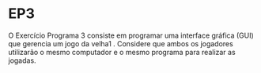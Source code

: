 # EP3
O Exercício Programa 3 consiste em programar uma interface gráfica (GUI) que gerencia um jogo da velha1 . Considere que ambos os jogadores utilizarão o mesmo computador e o mesmo programa para realizar as jogadas. 
